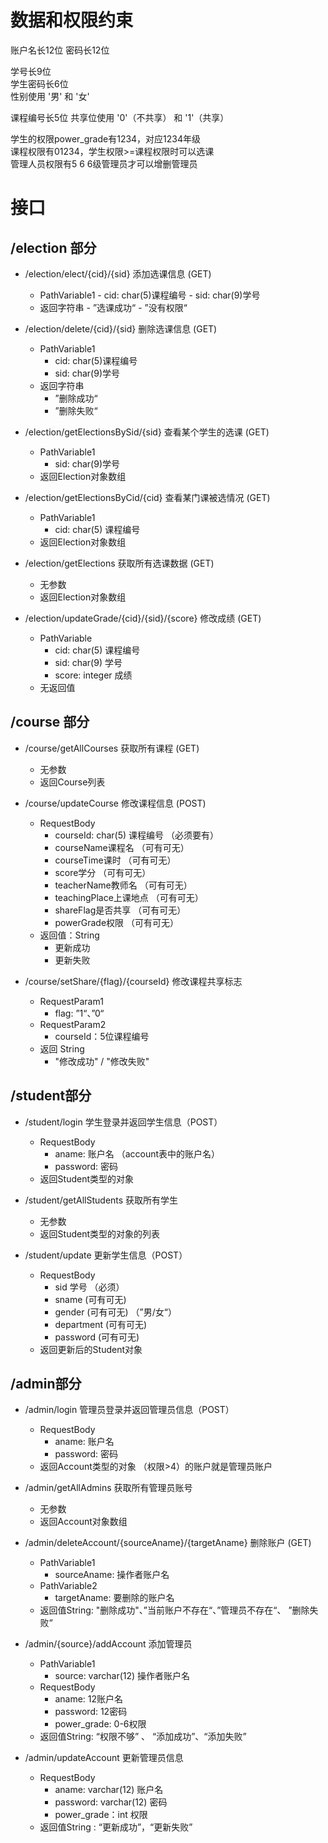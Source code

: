 # 数据和权限约束
账户名长12位
密码长12位

学号长9位  
学生密码长6位  
性别使用 '男' 和 '女'

课程编号长5位
共享位使用 '0'（不共享） 和 '1'（共享）

学生的权限power_grade有1234，对应1234年级  
课程权限有01234，学生权限>=课程权限时可以选课  
管理人员权限有5 6
6级管理员才可以增删管理员

# 接口

## /election 部分

- /election/elect/{cid}/{sid} 添加选课信息 (GET)
  - PathVariable1
        - cid: char(5)课程编号
        - sid: char(9)学号
  - 返回字符串
        - ”选课成功“ 
        - ”没有权限“

- /election/delete/{cid}/{sid} 删除选课信息 (GET)
    - PathVariable1
      - cid: char(5)课程编号
      - sid: char(9)学号
    - 返回字符串
      - ”删除成功“
      - ”删除失败“

- /election/getElectionsBySid/{sid} 查看某个学生的选课 (GET)
    - PathVariable1
        - sid: char(9)学号
    - 返回Election对象数组

- /election/getElectionsByCid/{cid} 查看某门课被选情况 (GET)
    - PathVariable1
        - cid: char(5) 课程编号
    - 返回Election对象数组

- /election/getElections 获取所有选课数据 (GET)
    - 无参数
    - 返回Election对象数组

- /election/updateGrade/{cid}/{sid}/{score} 修改成绩 (GET)
    - PathVariable
        - cid: char(5) 课程编号
        - sid: char(9) 学号
        - score: integer 成绩
    - 无返回值


## /course 部分

- /course/getAllCourses 获取所有课程 (GET)
    - 无参数
    - 返回Course列表

- /course/updateCourse 修改课程信息 (POST)
    - RequestBody 
        - courseId: char(5) 课程编号 （必须要有）
        - courseName课程名 （可有可无）
        - courseTime课时 （可有可无）
        - score学分 （可有可无）
        - teacherName教师名 （可有可无）
        - teachingPlace上课地点 （可有可无）
        - shareFlag是否共享 （可有可无）
        - powerGrade权限 （可有可无）
    - 返回值：String
        - 更新成功
        - 更新失败

- /course/setShare/{flag}/{courseId} 修改课程共享标志
    - RequestParam1
        - flag: ”1“、”0“
    - RequestParam2
        - courseId：5位课程编号
    - 返回 String
        - "修改成功" / "修改失败"


## /student部分

- /student/login 学生登录并返回学生信息（POST）
    - RequestBody
      - aname: 账户名 （account表中的账户名）
      - password: 密码
    - 返回Student类型的对象

- /student/getAllStudents 获取所有学生
    - 无参数
    - 返回Student类型的对象的列表
    
- /student/update 更新学生信息（POST）
    - RequestBody
        - sid 学号 （必须）
        - sname (可有可无)
        - gender (可有可无) （”男/女“）
        - department (可有可无)
        - password (可有可无)
    - 返回更新后的Student对象


## /admin部分
- /admin/login 管理员登录并返回管理员信息（POST）
    - RequestBody
        - aname:  账户名
        - password: 密码
    - 返回Account类型的对象 （权限>4）的账户就是管理员账户

- /admin/getAllAdmins 获取所有管理员账号
    - 无参数
    - 返回Account对象数组

- /admin/deleteAccount/{sourceAname}/{targetAname} 删除账户 (GET)
    - PathVariable1
        - sourceAname: 操作者账户名
    - PathVariable2
        - targetAname: 要删除的账户名
    - 返回值String: "删除成功"、”当前账户不存在“、”管理员不存在“、 ”删除失败“

- /admin/{source}/addAccount 添加管理员
    - PathVariable1
        - source: varchar(12) 操作者账户名
    - RequestBody
        - aname: 12账户名
        - password: 12密码
        - power_grade: 0-6权限
    - 返回值String: “权限不够” 、 “添加成功”、“添加失败”

- /admin/updateAccount 更新管理员信息
    - RequestBody
        - aname: varchar(12) 账户名
        - password: varchar(12) 密码
        - power_grade：int 权限
    - 返回值String : “更新成功”，“更新失败”